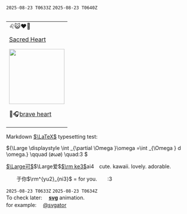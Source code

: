 `2025-08-23 T0633Z` `2025-08-23 T0640Z`   

<table align=left><td>♌😺❤️‍🔥
  
[Sacred Heart](https://en.wikipedia.org/wiki/Sacred_Heart_of_Jesus_(Batoni))
  
<img width=150 src=https://upload.wikimedia.org/wikipedia/commons/thumb/4/4f/SacredHeartBatoni.jpg/500px-SacredHeartBatoni.jpg>

🎼🎧[brave heart](https://www.youtube.com/watch_videos?video_ids=JawoCT3nDQ0,ksI6j4TWRu4,4aJYDRSw9YY,b0pbZ7ZS1-U,xeedIX8yQ6A,7lGCCiqLtnY,8Av0NPvYdAs,rS4SX0X9GD0,3E2d20SAD4Y,BPY03wVDkqg,muSMB7-HbnA&,31HlX_pV6Ek,w2BRM44B8tE,Yk2q-MTlKDc,52BFZfTsLto,40ifTcprbpc,RDkbp9J2adWYc,wDLyMl3zUdg)

</td>
</table>


Markdown [$`\LaTeX`$&NoBreak;](https://katex.org/docs/supported.html) typesetting test:

$`{\Large \displaystyle \int _{\partial \Omega }\omega =\int _{\Omega } d \omega.} \qquad (øωø) \quad:3 `$

<!--$$\tag*{ (øωø) :3} \begin{equation} {\Large \displaystyle \int _{\partial \Omega }\omega =\int _{\Omega } d \omega \,.} \end{equation}$$-->


[$`\Large可`$&NoBreak;]()$`\Large爱`$[$`\rm ke3`$&NoBreak;]()ai4　cute. kawaii. lovely. adorable.  


　　于你$`\rm^{yu2}_{ni3}`$ = for you.　　:3








`2025-08-23 T0633Z` `2025-08-23 T0634Z`     
To check later: 　**[svg](https://duckduckgo.com/?q=animated+svg&ia=web)** animation.   
for example: 　[@svgator](https://www.svgator.com/blog/cool-svg-animation-examples-to-inspire/#simple-svg-animation-examples)
